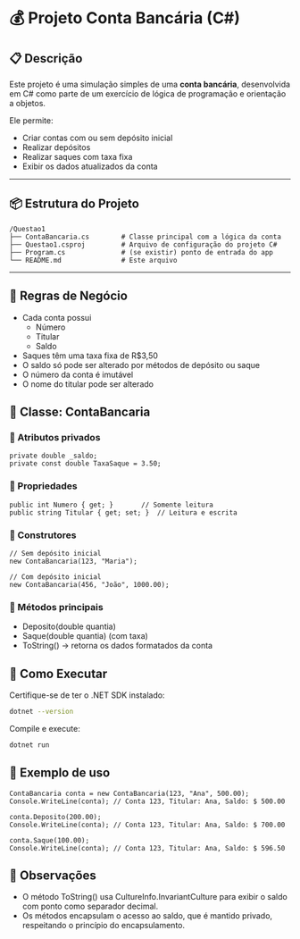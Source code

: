 # 💰 Projeto Conta Bancária (C#)

## 📋 Descrição

Este projeto é uma simulação simples de uma **conta bancária**, desenvolvida em C# como parte de um exercício de lógica de programação e orientação a objetos.

Ele permite:

- Criar contas com ou sem depósito inicial
- Realizar depósitos
- Realizar saques com taxa fixa
- Exibir os dados atualizados da conta

---

## 📦 Estrutura do Projeto

```plaintext
/Questao1
├── ContaBancaria.cs        # Classe principal com a lógica da conta
├── Questao1.csproj         # Arquivo de configuração do projeto C#
├── Program.cs              # (se existir) ponto de entrada do app
└── README.md               # Este arquivo
```

---

## 🧠 Regras de Negócio

- Cada conta possui
  - Número
  - Titular
  - Saldo
- Saques têm uma taxa fixa de R$3,50
- O saldo só pode ser alterado por métodos de depósito ou saque
- O número da conta é imutável
- O nome do titular pode ser alterado

## 🧱 Classe: ContaBancaria

### 🔹 Atributos privados

``` code
private double _saldo;
private const double TaxaSaque = 3.50;
```

### 🔹 Propriedades

``` code
public int Numero { get; }       // Somente leitura
public string Titular { get; set; }  // Leitura e escrita
```

### 🔹 Construtores

``` code
// Sem depósito inicial
new ContaBancaria(123, "Maria");

// Com depósito inicial
new ContaBancaria(456, "João", 1000.00);
```

### 🔹 Métodos principais

- Deposito(double quantia)
- Saque(double quantia) (com taxa)
- ToString() → retorna os dados formatados da conta

## 🚀 Como Executar

Certifique-se de ter o .NET SDK instalado:

``` bash
dotnet --version
```

Compile e execute:

``` bash
dotnet run
```

## 🧪 Exemplo de uso

``` code
ContaBancaria conta = new ContaBancaria(123, "Ana", 500.00);
Console.WriteLine(conta); // Conta 123, Titular: Ana, Saldo: $ 500.00

conta.Deposito(200.00);
Console.WriteLine(conta); // Conta 123, Titular: Ana, Saldo: $ 700.00

conta.Saque(100.00);
Console.WriteLine(conta); // Conta 123, Titular: Ana, Saldo: $ 596.50
```

## 📌 Observações

- O método ToString() usa CultureInfo.InvariantCulture para exibir o saldo com ponto como separador decimal.
- Os métodos encapsulam o acesso ao saldo, que é mantido privado, respeitando o princípio do encapsulamento.
